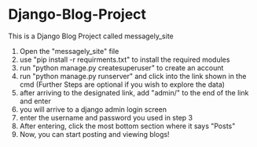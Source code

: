 # Django-Blog-Project
This is a Django Blog Project called messagely_site
1. Open the "messagely_site" file
2. use "pip install -r requirments.txt" to install the required modules
3. run "python manage.py createsuperuser" to create an account
4. run "python manage.py runserver" and click into the link shown in the cmd
(Further Steps are optional if you wish to explore the data)
6. after arriving to the designated link, add "admin/" to the end of the link and enter
7. you will arrive to a django admin login screen
8. enter the username and password you used in step 3
9. After entering, click the most bottom section where it says "Posts"
10. Now, you can start posting and viewing blogs!
